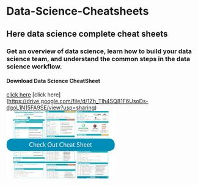 # Data-Science-Cheatsheets
## Here data science complete cheat sheets
### Get an overview of data science, learn how to build your data science team, and understand the common steps in the data science workflow.
#### Download Data Science CheatSheet 
[click here](https://www.google.com)
[click here] (https://drive.google.com/file/d/1Zh_TIh4SQ81F6UsoDs-dgoL1N15FA9SE/view?usp=sharing)
<img src='https://github.com/taruntiwarihp/raw_images/blob/master/cheatsheets.jpg'>
